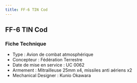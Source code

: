 ```yaml
---
title: FF-6 TIN Cod
---
```


FF-6 TIN Cod
------------




### Fiche Technique


* Type : Avion de combat atmosphérique
* Concepteur : Fédération Terrestre
* Date de mise en service : UC 0062
* Armement : Mitrailleuse 25mm x4, missiles anti aériens x2
* Mechanical Designer : Kunio Okawara
